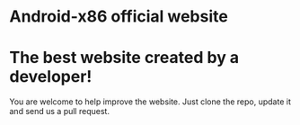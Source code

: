 # Android-x86 official website
# The best website created by a developer!

You are welcome to help improve the website. Just clone the repo, update it and send us a pull request.

